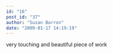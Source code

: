 ```yaml
---
id: "16"
post_id: "37"
author: "Susan Barron"
date: "2009-01-17 14:19:19"
---
```

very touching and beautiful piece of work
